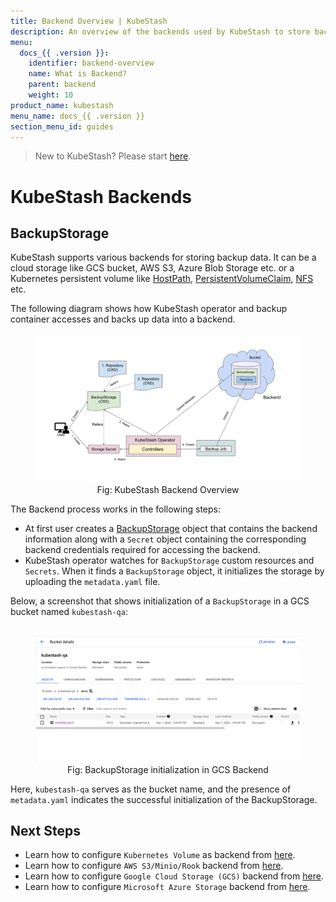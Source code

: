 ```yaml
---
title: Backend Overview | KubeStash
description: An overview of the backends used by KubeStash to store backed up data.
menu:
  docs_{{ .version }}:
    identifier: backend-overview
    name: What is Backend?
    parent: backend
    weight: 10
product_name: kubestash
menu_name: docs_{{ .version }}
section_menu_id: guides
---
```


> New to KubeStash? Please start [here](/docs/concepts/README.md).

# KubeStash Backends

## BackupStorage

KubeStash supports various backends for storing backup data. It can be a cloud storage like GCS bucket, AWS S3, Azure Blob Storage etc. or a Kubernetes persistent volume like [HostPath](https://kubernetes.io/docs/concepts/storage/volumes/#hostpath), [PersistentVolumeClaim](https://kubernetes.io/docs/concepts/storage/volumes/#persistentvolumeclaim), [NFS](https://kubernetes.io/docs/concepts/storage/volumes/#nfs) etc.

The following diagram shows how KubeStash operator and backup container accesses and backs up data into a backend.

<figure align="center">
	<img alt="KubeStash Backend Overview" src="images/kubestash_backend_overview.svg">
  <figcaption align="center">Fig: KubeStash Backend Overview</figcaption>
</figure>

The Backend process works in the following steps:

- At first user creates a [BackupStorage](/docs/concepts/crds/backupstorage/index.md) object that contains the backend information along with a `Secret` object containing the corresponding backend credentials required for accessing the backend.
- KubeStash operator watches for `BackupStorage` custom resources and `Secrets`. When it finds a `BackupStorage` object, it initializes the storage by uploading the `metadata.yaml` file.

Below, a screenshot that shows initialization of a `BackupStorage` in a GCS bucket named `kubestash-qa`:

<figure align="center">
  <img alt="BackupStorage initialization in GCS Backend" src="./images/backupstorage-initialize.png">
  <figcaption align="center">Fig: BackupStorage initialization in GCS Backend</figcaption>
</figure>

Here, `kubestash-qa` serves as the bucket name, and the presence of `metadata.yaml` indicates the successful initialization of the BackupStorage.

## Next Steps
- Learn how to configure `Kubernetes Volume` as backend from [here](/docs/guides/backends/local/index.md).
- Learn how to configure `AWS S3/Minio/Rook` backend from [here](/docs/guides/backends/s3/index.md).
- Learn how to configure `Google Cloud Storage (GCS)` backend from [here](/docs/guides/backends/gcs/index.md).
- Learn how to configure `Microsoft Azure Storage` backend from [here](/docs/guides/backends/azure/index.md).
